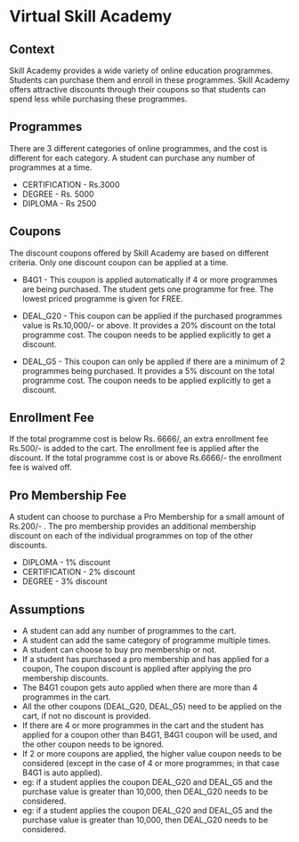 # Virtual Skill Academy

## Context
Skill Academy provides a wide variety of online education programmes. Students can purchase them and enroll in these programmes. Skill Academy offers attractive discounts through their coupons so that students can spend less while purchasing these programmes.

## Programmes
There are 3 different categories of online programmes, and the cost is different for each category. A student can purchase any number of programmes at a time.

* CERTIFICATION - Rs.3000
* DEGREE - Rs. 5000
* DIPLOMA - Rs 2500 

## Coupons
The discount coupons offered by Skill Academy are based on different criteria. Only one discount coupon can be applied at a time.

* B4G1 - This coupon is applied automatically if 4 or more programmes are being purchased. The student gets one programme for free. The lowest priced programme is given for FREE.

* DEAL_G20 - This coupon can be applied if the purchased programmes value is Rs.10,000/- or above. It provides a 20% discount on the total programme cost. The coupon needs to be applied explicitly to get a discount.

* DEAL_G5 - This coupon can only be applied if there are a minimum of 2 programmes being purchased. It provides a 5% discount on the total programme cost. The coupon needs to be applied explicitly to get a discount.

## Enrollment Fee
If the total programme cost is below Rs. 6666/, an extra enrollment fee Rs.500/- is added to the cart. The enrollment fee is applied after the discount. If the total programme cost is or above Rs.6666/- the enrollment fee is waived off.

## Pro Membership Fee
A student can choose to purchase a Pro Membership for a small amount of Rs.200/- . The pro membership provides an additional membership discount on each of the individual programmes on top of the other discounts.

* DIPLOMA - 1% discount
* CERTIFICATION - 2% discount
* DEGREE - 3% discount

## Assumptions
* A student can add any number of programmes to the cart.
* A student can add the same category of programme multiple times.
* A student can choose to buy pro membership or not.  
* If a student has  purchased a pro membership and has applied for a coupon, The coupon discount is applied after applying the pro membership discounts.
* The B4G1 coupon gets auto applied when there are more than 4 programmes in the cart.
* All the other coupons (DEAL_G20, DEAL_G5) need to be applied on the cart, if not no discount is provided.
* If there are 4 or more programmes in the cart and the student has applied for a coupon other than B4G1, B4G1 coupon will be used, and the other coupon needs to be ignored.
* If 2 or more coupons are applied, the higher value coupon needs to be considered (except in the case of 4 or more programmes; in that case B4G1 is auto applied). 
* eg: if a student applies the coupon DEAL_G20 and DEAL_G5 and the purchase value is greater than 10,000, then DEAL_G20 needs to be considered. 
* eg: if a student applies the coupon DEAL_G20 and DEAL_G5 and the purchase value is greater than 10,000, then DEAL_G20 needs to be considered.
